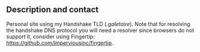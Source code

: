 ## Description and contact

Personal site using my Handshake TLD (_.galetaire_). Note that for resolving the handshake DNS protocol you will need a resolver since browsers do not support it, consider using Fingertip: https://github.com/imperviousinc/fingertip.
